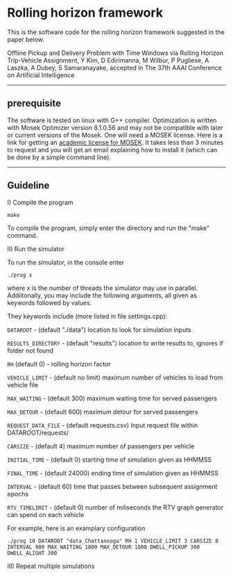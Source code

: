 # Rolling horizon framework

This is the software code for the rolling horizon framework suggested in the paper below.

Offline Pickup and Delivery Problem with Time Windows via Rolling Horizon Trip-Vehicle Assignment, Y Kim, D Edirimanna, M Wilbur, P Pugliese, A Laszka, A Dubey, S Samaranayake, accepted in The 37th AAAI Conference on Artificial Intelligence

---
## prerequisite
The software is tested on linux with G++ compiler. Optimization is written with Mosek Optimizer version 8.1.0.56 and may not be compatible with later or current versions of the Mosek. One will need a MOSEK license. Here is a link for getting an [academic license for MOSEK](https://www.mosek.com/products/academic-licenses/). It takes less than 3 minutes to request and you will get an email explaining how to install it (which can be done by a simple command line).  

___
## Guideline
I) Compile the program
```
make
```
To compile the program, simply enter the directory and run the "make" command.

II) Run the simulator

To run the simulator, in the console enter
```
./prog x
```
where x is the number of threads the simulator may use in parallel. Addiitonally, you may include the following arguments, all given as keywords followed by values. 

They keywords include (more listed in file settings.cpp):

```DATAROOT``` - (default "./data") location to look for simulation inputs

```RESULTS_DIRECTORY``` - (default "results") location to write results to, ignores if folder not found

```RH``` (default 0) - rolling horizon factor

```VEHICLE_LIMIT``` - (default no limit) maximum number of vehicles to load from vehicle file

```MAX_WAITING``` - (default 300) maximum waiting time for served passengers

```MAX_DETOUR``` - (default 600) maximum detour for served passengers

```REQUEST_DATA_FILE``` - (default requests.csv) Input request file within DATAROOT/requests/

```CARSIZE``` - (default 4) maximum number of passengers per vehicle

```INITIAL_TIME``` - (default 0) starting time of simulation given as HHMMSS

```FINAL_TIME``` - (default 24000) ending time of simulation given as HHMMSS

```INTERVAL``` - (default 60) time that passes between subsequent assignment epochs

```RTV_TIMELIMIT``` - (default 0) number of miliseconds the RTV graph generator can spend on each vehicle

For example, here is an examplary configuration
```
./prog 10 DATAROOT "data_Chattanooga" RH 1 VEHICLE_LIMIT 3 CARSIZE 8 INTERVAL 900 MAX_WAITING 1800 MAX_DETOUR 1800 DWELL_PICKUP 300 DWELL_ALIGHT 300
```

III) Repeat multiple simulations

## 
